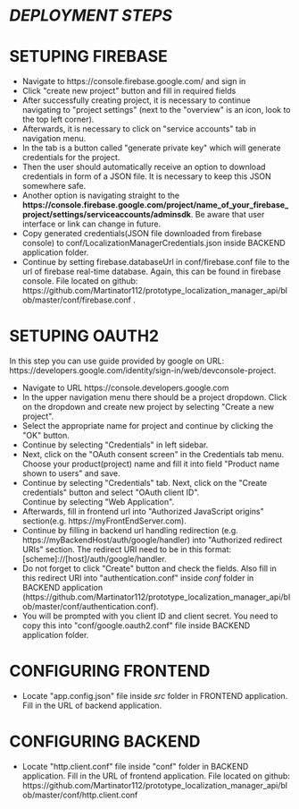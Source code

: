 <h1><em>DEPLOYMENT STEPS</em></h1>

<h1> SETUPING FIREBASE </h1>
<ul>
  <li>Navigate to https://console.firebase.google.com/ and sign in</li>
  <li>Click "create new project" button and fill in required fields </li>
  <li>After successfully creating project, it is necessary to continue navigating to "project settings" (next to the "overview" is an icon, look to the top left corner).
  <li>Afterwards, it is necessary to click on "service accounts" tab in navigation menu.</li>
  <li>In the tab is a button called "generate private key" which will generate credentials for the project.</li>
  <li>Then the user should automatically receive an option to download credentials in form of a JSON file. It is necessary to keep this JSON somewhere safe.</li>
  <li>Another option is navigating straight to the <strong>https://console.firebase.google.com/project/name_of_your_firebase_project/settings/serviceaccounts/adminsdk</strong>.
Be aware that user interface or link can change in future.</li>
  <li>Copy generated credentials(JSON file downloaded from firebase console) to conf/LocalizationManagerCredentials.json inside BACKEND application folder.
</li>
  <li>Continue by setting firebase.databaseUrl in conf/firebase.conf file to the url of firebase real-time database.
Again, this can be found in firebase console.
File located on github: https://github.com/Martinator112/prototype_localization_manager_api/blob/master/conf/firebase.conf .
</li>

</ul>

<h1> SETUPING OAUTH2 </h1>
In this step you can use guide provided by google on URL: https://developers.google.com/identity/sign-in/web/devconsole-project.
<ul>
  <li>
    Navigate to URL https://console.developers.google.com
  </li>
  
  <li>
    In the upper navigation menu there should be a project dropdown.
    Click on the dropdown and create new project by selecting "Create a new project".
  </li>
    
  <li>
    Select the appropriate name for project and continue by clicking the "OK" button.
  </li>
  <li>
  Continue by selecting "Credentials" in left sidebar.
  </li>

  <li>
  Next, click on the "OAuth consent screen" in the Credentials tab menu.
  </li>
  Choose your product(project) name and fill it into field "Product name shown to users" and save.
  <li>
  Continue by selecting "Credentials" tab. Next, click on the "Create credentials" button and select "OAuth client ID".
  </li>
  Continue by selecting "Web Application".
  <li>
  Afterwards, fill in frontend url into "Authorized JavaScript origins" section(e.g. https://myFrontEndServer.com).
  </li>
  <li>
  Continue by filling in backend url handling redirection (e.g. https://myBackendHost/auth/google/handler) into  "Authorized redirect URIs" section. The redirect URI need to be in this format: [scheme]://[host]/auth/google/handler.
  </li>
  <li>
  Do not forget to click "Create" button and check the fields. Also fill in this redirect URI into 
  "authentication.conf" inside <em>conf</em> folder in BACKEND application (https://github.com/Martinator112/prototype_localization_manager_api/blob/master/conf/authentication.conf).
  </li>
  <li>
  You will be prompted with you client ID and client secret.
  You need to copy this into "conf/google.oauth2.conf" file inside BACKEND application folder.
  </li>
    
</ul>


<h1> CONFIGURING FRONTEND </h1>

<ul>
  <li>
    Locate "app.config.json" file inside <em>src</em> folder in FRONTEND application.
    Fill in the URL of backend application.
  </li>
</ul>

<h1> CONFIGURING BACKEND </h1>
<ul>
  <li>
    Locate "http.client.conf" file inside "conf" folder in BACKEND application.
    Fill in the URL of frontend application.
    File located on github: https://github.com/Martinator112/prototype_localization_manager_api/blob/master/conf/http.client.conf
  </li>
</ul>

